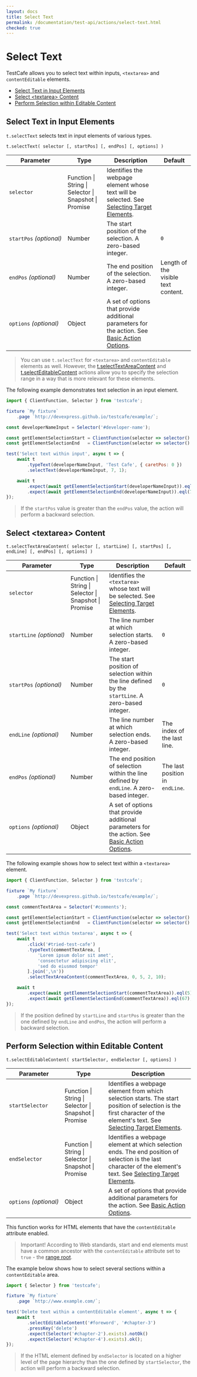 ```yaml
---
layout: docs
title: Select Text
permalink: /documentation/test-api/actions/select-text.html
checked: true
---
```

# Select Text

TestCafe allows you to select text within inputs, `<textarea>` and `contentEditable` elements.

* [Select Text in Input Elements](#select-text-in-input-elements)
* [Select \<textarea\> Content](#select-textarea-content)
* [Perform Selection within Editable Content](#perform-selection-within-editable-content)

## Select Text in Input Elements

`t.selectText` selects text in input elements of various types.

```text
t.selectText( selector [, startPos] [, endPos] [, options] )
```

Parameter               | Type                                              | Description                                                                                                                                          | Default
----------------------- | ------------------------------------------------- | ---------------------------------------------------------------------------------------------------------------------------------------------------- | --------
`selector`              | Function &#124; String &#124; Selector &#124; Snapshot &#124; Promise | Identifies the webpage element whose text will be selected. See [Selecting Target Elements](README.md#selecting-target-elements).
`startPos`&#160;*(optional)* | Number                                            | The start position of the selection. A zero-based integer.                                                                              | `0`
`endPos`&#160;*(optional)*   | Number                                            | The end position of the selection. A zero-based integer.                                                                                | Length of the visible text content.
`options`&#160;*(optional)*  | Object                                            | A set of options that provide additional parameters for the action. See [Basic Action Options](action-options.md#basic-action-options).

> You can use `t.selectText` for `<textarea>` and `contentEditable` elements as well. However, the [t.selectTextAreaContent](#select-textarea-content)
> and [t.selectEditableContent](#perform-selection-within-editable-content) actions allow you to specify the selection range
> in a way that is more relevant for these elements.

The following example demonstrates text selection in an input element.

```js
import { ClientFunction, Selector } from 'testcafe';

fixture `My fixture`
    .page `http://devexpress.github.io/testcafe/example/`;

const developerNameInput = Selector('#developer-name');

const getElementSelectionStart = ClientFunction(selector => selector().selectionStart);
const getElementSelectionEnd   = ClientFunction(selector => selector().selectionEnd);

test('Select text within input', async t => {
    await t
        .typeText(developerNameInput, 'Test Cafe', { caretPos: 0 })
        .selectText(developerNameInput, 7, 1);

    await t
        .expect(await getElementSelectionStart(developerNameInput)).eql(1)
        .expect(await getElementSelectionEnd(developerNameInput)).eql(7);
});
```

> If the `startPos` value is greater than the `endPos` value, the action will perform a backward selection.

## Select \<textarea\> Content

```text
t.selectTextAreaContent( selector [, startLine] [, startPos] [, endLine] [, endPos] [, options] )
```

Parameter  | Type                                              | Description                                                                                                                                   | Default
---------- | ------------------------------------------------- | --------------------------------------------------------------------------------------------------------------------------------------------- | -------
`selector` | Function &#124; String &#124; Selector &#124; Snapshot &#124; Promise | Identifies the `<textarea>` whose text will be selected. See [Selecting Target Elements](README.md#selecting-target-elements).
`startLine`&#160;*(optional)* | Number                                            | The line number at which selection starts. A zero-based integer.                                                           | `0`
`startPos`&#160;*(optional)*  | Number                                            | The start position of selection within the line defined by the `startLine`. A zero-based integer.                          | `0`
`endLine`&#160;*(optional)*   | Number                                            | The line number at which selection ends. A zero-based integer.                                                             | The index of the last line.
`endPos`&#160;*(optional)*    | Number                                            | The end position of selection within the line defined by `endLine`. A zero-based integer.                                  | The last position in `endLine`.
`options`&#160;*(optional)*  | Object                                            | A set of options that provide additional parameters for the action. See [Basic Action Options](action-options.md#basic-action-options).

The following example shows how to select text within a `<textarea>` element.

```js
import { ClientFunction, Selector } from 'testcafe';

fixture `My fixture`
    .page `http://devexpress.github.io/testcafe/example/`;

const commentTextArea = Selector('#comments');

const getElementSelectionStart = ClientFunction(selector => selector().selectionStart);
const getElementSelectionEnd   = ClientFunction(selector => selector().selectionEnd);

test('Select text within textarea', async t => {
    await t
        .click('#tried-test-cafe')
        .typeText(commentTextArea, [
            'Lorem ipsum dolor sit amet',
            'consectetur adipiscing elit',
            'sed do eiusmod tempor'
        ].join(',\n'))
        .selectTextAreaContent(commentTextArea, 0, 5, 2, 10);

    await t
        .expect(await getElementSelectionStart(commentTextArea)).eql(5)
        .expect(await getElementSelectionEnd(commentTextArea)).eql(67);
});
```

> If the position defined by `startLine` and `startPos` is greater than the one defined
> by `endLine` and `endPos`, the action will perform a backward selection.

## Perform Selection within Editable Content

```text
t.selectEditableContent( startSelector, endSelector [, options] )
```

Parameter       | Type                                              | Description
--------------- | ------------------------------------------------- | ----------------------------------------------------------------------------------------------------------------------------------------------------------------------------------------------------------------
`startSelector` | Function &#124; String &#124; Selector &#124; Snapshot &#124; Promise | Identifies a webpage element from which selection starts. The start position of selection is the first character of the element's text. See [Selecting Target Elements](README.md#selecting-target-elements).
`endSelector`   | Function &#124; String &#124; Selector &#124; Snapshot &#124; Promise | Identifies a webpage element at which selection ends. The end position of selection is the last character of the element's text. See [Selecting Target Elements](README.md#selecting-target-elements).
`options`&#160;*(optional)*  | Object                                            | A set of options that provide additional parameters for the action. See [Basic Action Options](action-options.md#basic-action-options).

This function works for HTML elements that have the `contentEditable` attribute enabled.

> Important! According to Web standards, start and end elements must have a common ancestor with the `contentEditable` attribute set to `true` -
> the [range root](https://dom.spec.whatwg.org/#concept-range-root).

The example below shows how to select several sections within a `contentEditable` area.

```js
import { Selector } from 'testcafe';

fixture `My fixture`
    .page `http://www.example.com/`;

test('Delete text within a contentEditable element', async t => {
    await t
        .selectEditableContent('#foreword', '#chapter-3')
        .pressKey('delete')
        .expect(Selector('#chapter-2').exists).notOk()
        .expect(Selector('#chapter-4').exists).ok();
});
```

> If the HTML element defined by `endSelector` is located on a higher level of the page hierarchy
> than the one defined by `startSelector`, the action will perform a backward selection.

